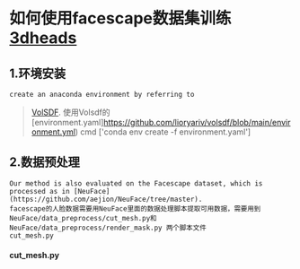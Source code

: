 # 如何使用facescape数据集训练[3dheads](https://github.com/xubaixinxbx/3dheads.git)

## 1.环境安装

    create an anaconda environment by referring to 
> [VolSDF](https://github.com/lioryariv/volsdf.git).
> 使用Volsdf的[environment.yaml]https://github.com/lioryariv/volsdf/blob/main/environment.yml)
> cmd ['conda env create -f environment.yaml']



## 2.数据预处理

    Our method is also evaluated on the Facescape dataset, which is processed as in [NeuFace](https://github.com/aejion/NeuFace/tree/master).
    facescape的人脸数据需要用NeuFace里面的数据处理脚本提取可用数据，需要用到NeuFace/data_preprocess/cut_mesh.py和NeuFace/data_preprocess/render_mask.py 两个脚本文件
    cut_mesh.py

#### cut_mesh.py
